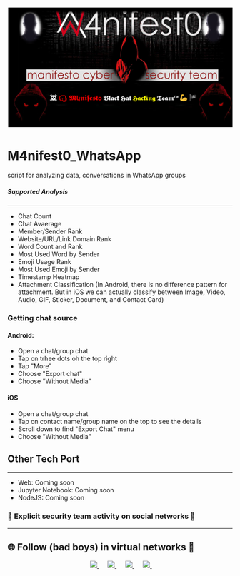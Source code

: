 # ![Locations](https://github.com/M4nifest0/M4nifest0_WhatsApp/blob/master/s.png) 
# M4nifest0_WhatsApp
script for analyzing data, conversations in WhatsApp groups

##### Supported Analysis
----------------------
- Chat Count
- Chat Avaerage
- Member/Sender Rank
- Website/URL/Link Domain Rank
- Word Count and Rank
- Most Used Word by Sender
- Emoji Usage Rank
- Most Used Emoji by Sender
- Timestamp Heatmap
- Attachment Classification (In Android, there is no difference pattern for attachment. But in iOS we can actually classify between Image, Video, Audio, GIF, Sticker, Document, and Contact Card)
### Getting chat source
#### Android:
- Open a chat/group chat
- Tap on trhee dots oh the top right
- Tap "More"
- Choose "Export chat"
- Choose "Without Media"

#### iOS
- Open a chat/group chat
- Tap on contact name/group name on the top to see the details
- Scroll down to find "Export Chat" menu
- Choose "Without Media"

## Other Tech Port
----------------------
- Web: Coming soon
- Jupyter Notebook: Coming soon
- NodeJS: Coming soon

### 📌 Explicit security team activity on social networks 🔞
----------------------
<h2>🌐 Follow (bad boys) in virtual networks 📍</h2>
<p align="center">	
</a>&nbsp;&nbsp;&nbsp;&nbsp;
	<a href="https://t.me/M4nifest0">
		<img src="https://img.shields.io/badge/Telegram-%23000000.svg?&style=for-the-badge&logo=Telegram&logoColor=white" />
	</a>&nbsp;&nbsp;&nbsp;&nbsp;
	<a href="https://www.instagram.com/manifestoblackhathacking/">
		<img src="https://img.shields.io/badge/instagram-%23E4405F.svg?&style=for-the-badge&logo=instagram&logoColor=white" />
	</a>&nbsp;&nbsp;&nbsp;&nbsp;
	<a href="https://www.youtube.com/c/cybermonitoringhack4lx">
		<img src="https://img.shields.io/badge/youtube-%23FF0000.svg?&style=for-the-badge&logo=youtube&logoColor=white" />
	</a>&nbsp;&nbsp;&nbsp;&nbsp;
	<a href="https://twitter.com/_M4nifest0_">
		<img src="https://img.shields.io/badge/twitter-%231DA1F2.svg?&style=for-the-badge&logo=twitter&logoColor=white" />
	</a>&nbsp;&nbsp;&nbsp;&nbsp;
</p>
